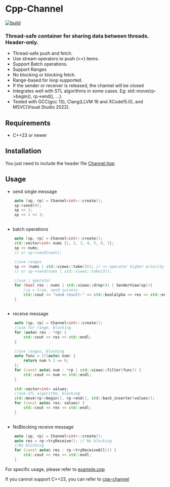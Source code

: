 # Cpp-Channel

[![build](https://github.com/Nevermore1994/Cpp-Channel/workflows/build/badge.svg)](https://github.com/Nevermore1994/Cpp-Channel/actions)

### Thread-safe container for sharing data between threads. Header-only.

* Thread-safe push and fetch.
* Use stream operators to push (<<) items.
* Support Batch operations.
* Support Ranges
* No blocking or blocking fetch.
* Range-based for loop supported.
* If the sender or receiver is released, the channel will be closed
* Integrates well with STL algorithms in some cases. Eg: std::move(rp->begin(), rp->end(), ...).
* Tested with GCC(gcc 13), Clang(LLVM 16 and XCode15.0), and MSVC(Visual Studio 2022).

## Requirements

* C++23 or newer

## Installation

You just need to include the header file [Channel.hpp](Channel.hpp)

## Usage

* send single message
```c++
    auto [sp, rp] = Channel<int>::create();
    sp->send(0);
    sp << 1;
    sp << 2 << 3;
    
```

* batch operations
```c++
    auto [sp, rp] = Channel<int>::create();
    std::vector<int> nums {1, 2, 3, 4, 5, 6, 7};
    sp << nums; 
    // or sp->send(nums);
    
    //use ranges
    sp << (nums | std::views::take(3)); // << operator higher priority than | operator
    // or sp->send(nums | std::views::take(3));

    //use | operator
    for (bool res : nums | std::views::drop(4) | SenderView(sp)){
        //p = true, send success
        std::cout << "send result:" << std::boolalpha << res << std::endl;
    }
    
```

* receive message
```c++
    auto [sp, rp] = Channel<int>::create();
    //use for range, blocking
    for (auto& res : *rp) {
        std::cout << res << std::endl;
    }
    
    //use ranges, blocking
    auto func = [](auto& num) {
        return num % 2 == 0;
    };
    for (const auto& num : *rp | std::views::filter(func)) {
        std::cout << num << std::endl;
    }
    
    std::vector<int> values;
    //use STL algorithm, blocking
    std::move(rp->begin(), rp->end(), std::back_inserter(values));
    for (const auto& res: values) {
        std::cout << res << std::endl;
    }
    
```

* NoBlocking receive message
```C++
    auto [sp, rp] = Channel<int>::create();
    auto res = rp->tryReceive(); // No blocking
    //No blocking
    for (const auto& res : rp->tryReceiveAll()) {
        std::cout << res << std::endl;  
    }
```

For specific usage, please refer to [example.cpp](./example.cpp)

If you cannot support C++23, you can refer to [cpp-channel][def]

[def]: https://github.com/andreiavrammsd/cpp-channel